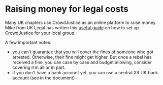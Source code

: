 # Raising money for legal costs

Many UK chapters use CrowdJustice as an online platform to raise money. Mike from UK Legal has written this [useful guide](https://docs.google.com/document/d/1ktCw6w1j_NNOT4UgtfIgr3dEwSlhD5NGbydEQQYjFyg/edit#heading=h.w6o85qv1yip2) on how to set up CrowdJustice for your local group.

A few important notes:

* you can't guarantee that you will cover the fines of someone who got arrested. Otherwise, their fine might get higher. But once a rebel has received a fine, you can case by case and budget allowing, consider covering it in all or in part.
* if you don't have a bank account yet, you can use a central XR UK bank account \(see in the document\)

